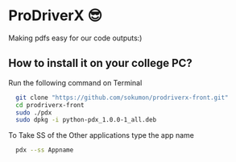 
# ProDriverX 😎

Making pdfs easy for our code outputs:)






## How to install it on your college PC?

Run the following command on Terminal 

```bash
  git clone "https://github.com/sokumon/prodriverx-front.git"
  cd prodriverx-front
  sudo ./pdx
  sudo dpkg -i python-pdx_1.0.0-1_all.deb
```
To Take SS of the Other applications type the app name 
```bash
  pdx --ss Appname
```
